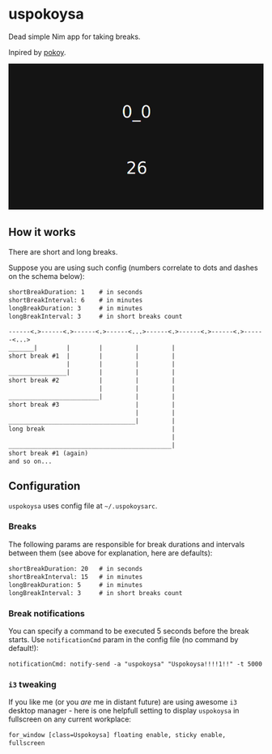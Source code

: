 # uspokoysa
Dead simple Nim app for taking breaks.

Inpired by [pokoy](https://github.com/ttygde/pokoy).

<p align="center"><img src="uspokoysa.gif" alt="uspokoysa"/></p>

## How it works
There are short and long breaks.

Suppose you are using such config (numbers correlate to dots and dashes on the schema below):
```
shortBreakDuration: 1    # in seconds
shortBreakInterval: 6    # in minutes
longBreakDuration: 3     # in minutes
longBreakInterval: 3     # in short breaks count
```

```
------<.>------<.>------<.>------<...>------<.>------<.>------<.>------<...>
_______|        |        |         |         |
short break #1  |        |         |         |
                |        |         |         |
________________|        |         |         |
short break #2           |         |         |
                         |         |         |
_________________________|         |         |
short break #3                     |         |
                                   |         |
___________________________________|         |
long break                                   |
                                             |
_____________________________________________|
short break #1 (again)
and so on...
```

## Configuration
`uspokoysa` uses config file at `~/.uspokoysarc`.

### Breaks
The following params are responsible for break durations and intervals between them (see above for explanation, here are defaults):
```
shortBreakDuration: 20   # in seconds
shortBreakInterval: 15   # in minutes
longBreakDuration: 5     # in minutes
longBreakInterval: 3     # in short breaks count
```

### Break notifications
You can specify a command to be executed 5 seconds before the break starts. Use `notificationCmd` param in the config file (no command by default!):
```
notificationCmd: notify-send -a "uspokoysa" "Uspokoysa!!!!1!!" -t 5000
```

### `i3` tweaking
If you like me (or you *are* me in distant future) are using awesome `i3` desktop manager - here is one helpfull setting to display `uspokoysa` in fullscreen on any current workplace:
```
for_window [class=Uspokoysa] floating enable, sticky enable, fullscreen
```

